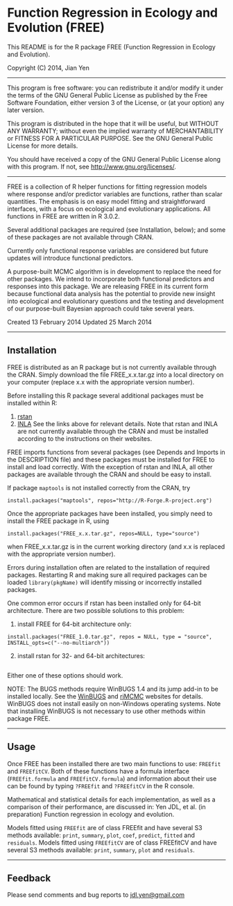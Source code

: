 # Function Regression in Ecology and Evolution (FREE)

This README is for the R package FREE (Function Regression in Ecology and Evolution).

Copyright (C) 2014, Jian Yen

*****

This program is free software: you can redistribute it and/or modify
it under the terms of the GNU General Public License as published by
the Free Software Foundation, either version 3 of the License, or
(at your option) any later version.

This program is distributed in the hope that it will be useful,
but WITHOUT ANY WARRANTY; without even the implied warranty of
MERCHANTABILITY or FITNESS FOR A PARTICULAR PURPOSE.  See the
GNU General Public License for more details.

You should have received a copy of the GNU General Public License
along with this program.  If not, see <http://www.gnu.org/licenses/>.

*****

FREE is a collection of R helper functions for fitting regression models where response and/or predictor variables are functions, rather than scalar quantities. The emphasis is on easy model fitting and straightforward interfaces, with a focus on ecological and evolutionary applications. All functions in FREE are written in R 3.0.2.

Several additional packages are required (see Installation, below); and some of these packages are not available through CRAN.

Currently only functional response variables are considered but future updates will introduce functional predictors.

A purpose-built MCMC algorithm is in development to replace the need for other packages. We intend to incorporate both functional predictors and responses into this package. We are releasing FREE in its current form because functional data analysis has the potential to provide new insight into ecological and evolutionary questions and the testing and development of our purpose-built Bayesian approach could take several years.


Created 13 February 2014
Updated 25 March 2014

*****

## Installation
FREE is distributed as an R package but is not currently available through the CRAN. Simply download the file FREE_x.x.tar.gz into a local directory on your computer (replace x.x with the appropriate version number).

Before installing this R package several additional packages must be installed within R:
1. [rstan](http://mc-stan.org/rstan.html)
2. [INLA](http://www.r-inla.org/)
See the links above for relevant details. Note that rstan and INLA are not currently available through the CRAN and must be installed according to the instructions on their websites.

FREE imports functions from several packages (see Depends and Imports in the DESCRIPTION file) and these packages must be installed for FREE to install and load correctly. With the exception of rstan and INLA, all other packages are available through the CRAN and should be easy to install.

If package `maptools` is not installed correctly from the CRAN, try
```
install.packages("maptools", repos="http://R-Forge.R-project.org")
```

Once the appropriate packages have been installed, you simply need to install the FREE package in R, using
```
install.packages("FREE_x.x.tar.gz", repos=NULL, type="source")
```
when FREE_x.x.tar.gz is in the current working directory (and x.x is replaced with the appropriate version number).

Errors during installation often are related to the installation of required packages. Restarting R and making sure all required packages can be loaded `library(pkgName)` will identify missing or incorrectly installed packages.

One common error occurs if rstan has been installed only for 64-bit architecture. There are two possible solutions to this problem:
1. install FREE for 64-bit architecture only:
```
install.packages("FREE_1.0.tar.gz", repos = NULL, type = "source", INSTALL_opts=c("--no-multiarch"))
```
2. install rstan for 32- and 64-bit architectures:
```install.packages('rstan', type = 'source', INSTALL_opts = "--merge-multiarch")
```

Either one of these options should work.

NOTE: The BUGS methods require WinBUGS 1.4 and its jump add-in to be installed locally. See the [WinBUGS](http://www.mrc-bsu.cam.ac.uk/bugs/winbugs/contents.shtml) and [rjMCMC](http://www.winbugs-development.org.uk/rjmcmc.html) websites for details. WinBUGS does not install easily on non-Windows operating systems. Note that installing WinBUGS is not necessary to use other methods within package FREE.

*****

## Usage
Once FREE has been installed there are two main functions to use: `FREEfit` and `FREEfitCV`. Both of these functions have a formula interface (`FREEfit.formula` and `FREEfitCV.formula`) and information about their use can be found by typing `?FREEfit` and `?FREEfitCV` in the R console.

Mathematical and statistical details for each implementation, as well as a comparison of their performance, are discussed in:
Yen JDL, et al. (in preparation) Function regression in ecology and evolution.

Models fitted using `FREEfit` are of class FREEfit and have several S3 methods available: `print`, `summary`, `plot`, `coef`, `predict`, `fitted` and `residuals`. Models fitted using `FREEfitCV` are of class FREEfitCV and have several S3 methods available: `print`, `summary`, `plot` and `residuals`.

*****

## Feedback
Please send comments and bug reports to
<jdl.yen@gmail.com>